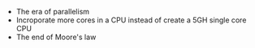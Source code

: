 - The era of parallelism
- Incroporate more cores in a CPU instead of create a 5GH single core CPU
- The end of Moore's law